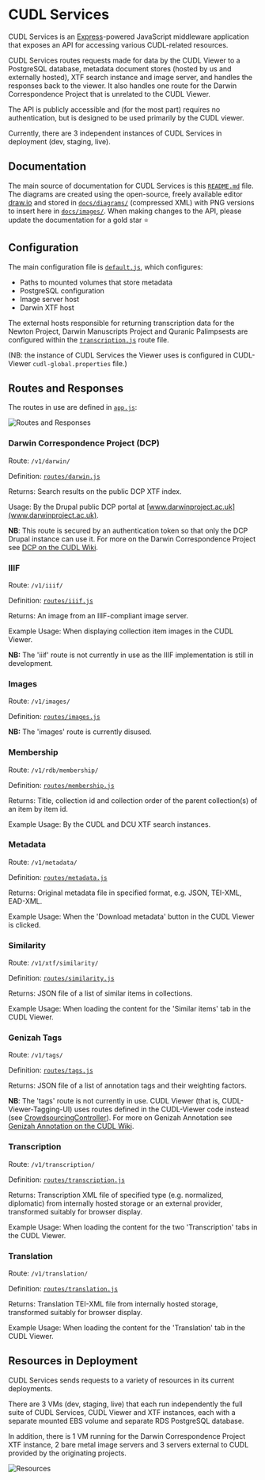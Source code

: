 # CUDL Services

CUDL Services is an [Express](https://expressjs.com/)-powered JavaScript middleware application that exposes an API 
for accessing various CUDL-related resources.

CUDL Services routes requests made for data by the CUDL Viewer to a PostgreSQL database, metadata document stores 
(hosted by us and externally hosted), XTF search instance and image server, and handles the responses back to the 
viewer. It also handles one route for the Darwin Correspondence Project that is unrelated to the CUDL Viewer.

The API is publicly accessible and (for the most part) requires no authentication, but is designed to be used primarily
 by the CUDL viewer.
 
Currently, there are 3 independent instances of CUDL Services in deployment (dev, staging, live).

## Documentation

The main source of documentation for CUDL Services is this [`README.md`](README.md) 
file. The diagrams are created using the  open-source, freely available editor [draw.io](https://www.draw.io/) 
and stored in [`docs/diagrams/`](docs/diagrams/) 
(compressed XML) with PNG versions to insert here in [`docs/images/`](docs/images/). 
When making changes to the API, please update the documentation for a gold star :star:

## Configuration

The main configuration file is [`default.js`](config/default.js),
 which configures:

* Paths to mounted volumes that store metadata
* PostgreSQL configuration
* Image server host
* Darwin XTF host

The external hosts responsible for returning transcription data for the Newton Project, Darwin Manuscripts Project 
and Quranic Palimpsests are configured within the [`transcription.js`](routes/transcription.js) 
route file.

(NB: the instance of CUDL Services the Viewer uses is configured in CUDL-Viewer `cudl-global.properties` file.)

## Routes and Responses

The routes in use are defined in [`app.js`](app.js#app.js-81):

![Routes and Responses](docs/images/services-api.png)

### Darwin Correspondence Project (DCP)
Route: `/v1/darwin/`

Definition: [`routes/darwin.js`](routes/darwin.js)

Returns: Search results on the public DCP XTF index.

Usage: By the Drupal public DCP portal at [www.darwinproject.ac.uk](www.darwinproject.ac.uk).

**NB**: This route is secured by an authentication token so that only the DCP Drupal instance can use it. For more on 
the Darwin Correspondence Project see [DCP on the CUDL Wiki](https://wiki.cam.ac.uk/cudl-docs/Darwin_Correspondence_Project).

### IIIF
Route: `/v1/iiif/`

Definition: [`routes/iiif.js`](routes/iiif.js)

Returns: An image from an IIIF-compliant image server.

Example Usage: When displaying collection item images in the CUDL Viewer.

**NB:** The 'iiif' route is not currently in use as the IIIF implementation is still in development.

### Images
Route: `/v1/images/`

Definition: [`routes/images.js`](routes/images.js)

**NB:** The 'images' route is currently disused.

### Membership
Route: `/v1/rdb/membership/`

Definition: [`routes/membership.js`](routes/membership.js)

Returns: Title, collection id and collection order of the parent collection(s) of an item by item id.

Example Usage: By the CUDL and DCU XTF search instances.

### Metadata
Route: `/v1/metadata/`

Definition: [`routes/metadata.js`](routes/metadata.js)

Returns: Original metadata file in specified format, e.g. JSON, TEI-XML, EAD-XML.

Example Usage: When the 'Download metadata' button in the CUDL Viewer is clicked.

### Similarity
Route: `/v1/xtf/similarity/`

Definition: [`routes/similarity.js`](routes/similarity.js)

Returns: JSON file of a list of similar items in collections.

Example Usage: When loading the content for the 'Similar items' tab in the CUDL Viewer.

### Genizah Tags
Route: `/v1/tags/`

Definition: [`routes/tags.js`](routes/tags.js)

Returns: JSON file of a list of annotation tags and their weighting factors.

**NB**: The 'tags' route is not currently in use. CUDL Viewer (that is, CUDL-Viewer-Tagging-UI) uses routes defined in 
the CUDL-Viewer code instead (see [CrowdsourcingController](https://bitbucket.org/CUDL/cudl-genizahtagging-server/src/HEAD/src/main/java/ulcambridge/foundations/viewer/crowdsourcing/CrowdsourcingController.java?at=master&fileviewer=file-view-default)). 
For more on Genizah Annotation see [Genizah Annotation on the CUDL Wiki](https://wiki.cam.ac.uk/cudl-docs/Genizah_Annotation).

### Transcription
Route: `/v1/transcription/`

Definition: [`routes/transcription.js`](routes/transcription.js)

Returns: Transcription XML file of specified type (e.g. normalized, diplomatic) from internally hosted storage or an 
external provider, transformed suitably for browser display.

Example Usage: When loading the content for the two 'Transcription' tabs in the CUDL Viewer.

### Translation
Route: `/v1/translation/`

Definition: [`routes/translation.js`](routes/translation.js)

Returns: Translation TEI-XML file from internally hosted storage, transformed suitably for browser display.

Example Usage: When loading the content for the 'Translation' tab in the CUDL Viewer.

## Resources in Deployment

CUDL Services sends requests to a variety of resources in its current deployments.

There are 3 VMs (dev, staging, live) that each run independently the full suite of CUDL Services, CUDL Viewer and XTF 
instances, each with a separate mounted EBS volume and separate RDS PostgreSQL database.

In addition, there is 1 VM running for the Darwin Correspondence Project XTF instance, 2 bare metal image servers and 3 
servers external to CUDL provided by the originating projects.

![Resources](docs/images/services-resources.png)
